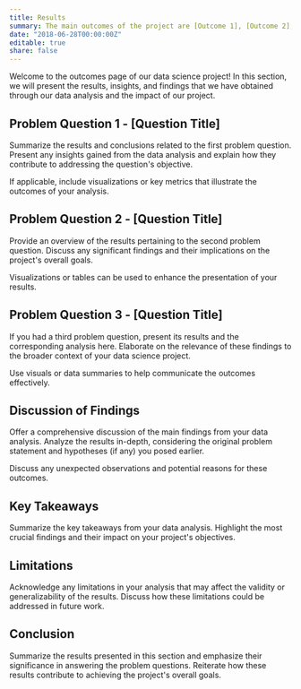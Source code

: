 ```yaml
---
title: Results
summary: The main outcomes of the project are [Outcome 1], [Outcome 2], and [Outcome 3].
date: "2018-06-28T00:00:00Z"
editable: true
share: false
---
```


Welcome to the outcomes page of our data science project! In this section, we will present the results, insights, and findings that we have obtained through our data analysis and the impact of our project.

## Problem Question 1 - [Question Title]

Summarize the results and conclusions related to the first problem question. Present any insights gained from the data analysis and explain how they contribute to addressing the question's objective.

If applicable, include visualizations or key metrics that illustrate the outcomes of your analysis.

## Problem Question 2 - [Question Title]

Provide an overview of the results pertaining to the second problem question. Discuss any significant findings and their implications on the project's overall goals.

Visualizations or tables can be used to enhance the presentation of your results.

## Problem Question 3 - [Question Title]

If you had a third problem question, present its results and the corresponding analysis here. Elaborate on the relevance of these findings to the broader context of your data science project.

Use visuals or data summaries to help communicate the outcomes effectively.

## Discussion of Findings

Offer a comprehensive discussion of the main findings from your data analysis. Analyze the results in-depth, considering the original problem statement and hypotheses (if any) you posed earlier.

Discuss any unexpected observations and potential reasons for these outcomes.

## Key Takeaways

Summarize the key takeaways from your data analysis. Highlight the most crucial findings and their impact on your project's objectives.

## Limitations

Acknowledge any limitations in your analysis that may affect the validity or generalizability of the results. Discuss how these limitations could be addressed in future work.

## Conclusion

Summarize the results presented in this section and emphasize their significance in answering the problem questions. Reiterate how these results contribute to achieving the project's overall goals.
